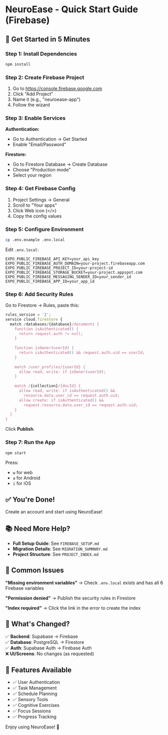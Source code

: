 # NeuroEase - Quick Start Guide (Firebase)

## 🚀 Get Started in 5 Minutes

### Step 1: Install Dependencies
```bash
npm install
```

### Step 2: Create Firebase Project
1. Go to https://console.firebase.google.com
2. Click "Add Project"
3. Name it (e.g., "neuroease-app")
4. Follow the wizard

### Step 3: Enable Services
**Authentication:**
- Go to Authentication → Get Started
- Enable "Email/Password"

**Firestore:**
- Go to Firestore Database → Create Database
- Choose "Production mode"
- Select your region

### Step 4: Get Firebase Config
1. Project Settings → General
2. Scroll to "Your apps"
3. Click Web icon (</>)
4. Copy the config values

### Step 5: Configure Environment
```bash
cp .env.example .env.local
```

Edit `.env.local`:
```env
EXPO_PUBLIC_FIREBASE_API_KEY=your_api_key
EXPO_PUBLIC_FIREBASE_AUTH_DOMAIN=your-project.firebaseapp.com
EXPO_PUBLIC_FIREBASE_PROJECT_ID=your-project-id
EXPO_PUBLIC_FIREBASE_STORAGE_BUCKET=your-project.appspot.com
EXPO_PUBLIC_FIREBASE_MESSAGING_SENDER_ID=your_sender_id
EXPO_PUBLIC_FIREBASE_APP_ID=your_app_id
```

### Step 6: Add Security Rules
Go to Firestore → Rules, paste this:

```javascript
rules_version = '2';
service cloud.firestore {
  match /databases/{database}/documents {
    function isAuthenticated() {
      return request.auth != null;
    }
    
    function isOwner(userId) {
      return isAuthenticated() && request.auth.uid == userId;
    }
    
    match /user_profiles/{userId} {
      allow read, write: if isOwner(userId);
    }
    
    match /{collection}/{docId} {
      allow read, write: if isAuthenticated() && 
        resource.data.user_id == request.auth.uid;
      allow create: if isAuthenticated() && 
        request.resource.data.user_id == request.auth.uid;
    }
  }
}
```

Click **Publish**.

### Step 7: Run the App
```bash
npm start
```

Press:
- `w` for web
- `a` for Android
- `i` for iOS

## ✅ You're Done!

Create an account and start using NeuroEase!

## 📚 Need More Help?
- **Full Setup Guide**: See `FIREBASE_SETUP.md`
- **Migration Details**: See `MIGRATION_SUMMARY.md`
- **Project Structure**: See `PROJECT_INDEX.md`

## 🐛 Common Issues

**"Missing environment variables"**
→ Check `.env.local` exists and has all 6 Firebase variables

**"Permission denied"**
→ Publish the security rules in Firestore

**"Index required"**
→ Click the link in the error to create the index

## 🎯 What's Changed?

✅ **Backend**: Supabase → Firebase  
✅ **Database**: PostgreSQL → Firestore  
✅ **Auth**: Supabase Auth → Firebase Auth  
❌ **UI/Screens**: No changes (as requested)

## 📱 Features Available

- ✅ User Authentication
- ✅ Task Management
- ✅ Schedule Planning
- ✅ Sensory Tools
- ✅ Cognitive Exercises
- ✅ Focus Sessions
- ✅ Progress Tracking

Enjoy using NeuroEase! 🎉
